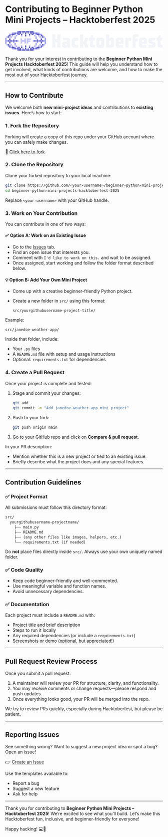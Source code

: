 # Contributing to Beginner Python Mini Projects – Hacktoberfest 2025

<div align="center">
  <img src="./assets/HF-Horizontal-Color-Light.svg" alt="Hacktoberfest Logo Vertical" />
</div>

Thank you for your interest in contributing to the **Beginner Python Mini Projects Hacktoberfest 2025**!
This guide will help you understand how to get involved, what kinds of contributions are welcome, and how to make the most out of your Hacktoberfest journey.

---


## How to Contribute

We welcome both **new mini-project ideas** and contributions to **existing issues**. Here’s how to start:

### 1. Fork the Repository

Forking will create a copy of this repo under your GitHub account where you can safely make changes.

📎 [Click here to fork](https://github.com/arya2004/beginner-python-mini-projects-hacktoberfest-2025)

### 2. Clone the Repository

Clone your forked repository to your local machine:

```bash
git clone https://github.com/<your-username>/beginner-python-mini-projects-hacktoberfest-2025.git
cd beginner-python-mini-projects-hacktoberfest-2025
```

Replace `<your-username>` with your GitHub handle.

### 3. Work on Your Contribution

You can contribute in one of two ways:

#### ✅ Option A: Work on an Existing Issue

* Go to the [Issues](https://github.com/arya2004/beginner-python-mini-projects-hacktoberfest-2025/issues) tab.
* Find an open issue that interests you.
* Comment with `I'd like to work on this.` and wait to be assigned.
* Once assigned, start working and follow the folder format described below.

#### 💡 Option B: Add Your Own Mini Project

* Come up with a creative beginner-friendly Python project.
* Create a new folder in `src/` using this format:

  ```
  src/yourgithubusername-project-title/
  ```

Example:

```
src/janedoe-weather-app/
```

Inside that folder, include:

* Your `.py` files
* A `README.md` file with setup and usage instructions
* Optional: `requirements.txt` for dependencies

### 4. Create a Pull Request

Once your project is complete and tested:

1. Stage and commit your changes:

   ```bash
   git add .
   git commit -m "Add janedoe-weather-app mini project"
   ```

2. Push to your fork:

   ```bash
   git push origin main
   ```

3. Go to your GitHub repo and click on **Compare & pull request**.

In your PR description:

* Mention whether this is a new project or tied to an existing issue.
* Briefly describe what the project does and any special features.

---

## Contribution Guidelines

### ✅ Project Format

All submissions must follow this directory format:

```
src/
  yourgithubusername-projectname/
    ├── main.py
    ├── README.md
    ├── (any other files like images, helpers, etc.)
    └── requirements.txt (if needed)
```

Do **not** place files directly inside `src/`. Always use your own uniquely named folder.

### ✅ Code Quality

* Keep code beginner-friendly and well-commented.
* Use meaningful variable and function names.
* Avoid unnecessary dependencies.

### ✅ Documentation

Each project must include a `README.md` with:

* Project title and brief description
* Steps to run it locally
* Any required dependencies (or include a `requirements.txt`)
* Screenshots or demo (optional, but appreciated!)

---

## Pull Request Review Process

Once you submit a pull request:

1. A maintainer will review your PR for structure, clarity, and functionality.
2. You may receive comments or change requests—please respond and push updates.
3. Once everything looks good, your PR will be merged into the repo.

We try to review PRs quickly, especially during Hacktoberfest, but please be patient.

---

## Reporting Issues

See something wrong? Want to suggest a new project idea or spot a bug? Open an issue!

👉 [Create an Issue](https://github.com/arya2004/beginner-python-mini-projects-hacktoberfest-2025/issues/new/choose)

Use the templates available to:

* Report a bug
* Suggest a new feature
* Ask for help

---

Thank you for contributing to **Beginner Python Mini Projects – Hacktoberfest 2025**!
We’re excited to see what you’ll build. Let’s make this Hacktoberfest fun, inclusive, and beginner-friendly for everyone!

Happy hacking! 💻🎉

